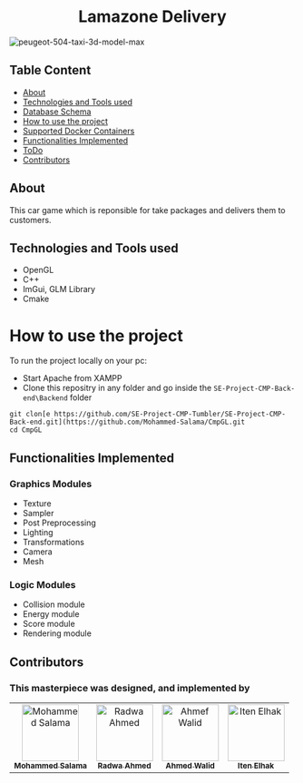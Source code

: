 # <h1 align="center"> Lamazone Delivery </h1>


![peugeot-504-taxi-3d-model-max](https://user-images.githubusercontent.com/62077516/171753189-fd97681b-36b2-4096-a6ea-879fa17563cb.jpg)
## Table Content
- [About](#About)
- [Technologies and Tools used](#Technologies-and-Tools-used)
- [Database Schema](#Database-Schema)
- [How to use the project](#How-to-use-the-project)
- [Supported Docker Containers](#Supported-Docker-Containers)
- [Functionalities Implemented](#Functionalities-Implemented)
- [ToDo](#ToDo)
- [Contributors](#Contributors)


## About
This car game which is reponsible for take packages and delivers them to customers.

## Technologies and Tools used
- OpenGL
- C++
- ImGui, GLM Library
- Cmake
# How to use the project
To run the project locally on your pc:
- Start Apache from XAMPP
- Clone this repositry in any folder and go inside the ```SE-Project-CMP-Back-end\Backend``` folder
```
git clon[e https://github.com/SE-Project-CMP-Tumbler/SE-Project-CMP-Back-end.git](https://github.com/Mohammed-Salama/CmpGL.git
cd CmpGL
```

## Functionalities Implemented
### Graphics Modules
- Texture
- Sampler
- Post Preprocessing
- Lighting
- Transformations
- Camera 
- Mesh
### Logic Modules
- Collision module
- Energy module
- Score module
- Rendering module
## Contributors
### This masterpiece was designed, and implemented by
<table align="center">
  <tr>
    <td align="center">
    <a href="https://github.com/Mohammed-Salama" target="_black">
    <img src="https://avatars.githubusercontent.com/u/62220722?v=4" width="100px;" alt="Mohammed Salama"/>
    <br />
    <sub><b>Mohammed Salama</b></sub></a>
    </td>
    <td align="center">
    <a href="https://github.com/radwaahmed2132000" target="_black">
    <img src="https://avatars.githubusercontent.com/u/56734728?v=4" width="100px;" alt="Radwa Ahmed"/>
    <br />
    <sub><b>Radwa Ahmed</b></sub></a>
    </td>
    <td align="center">
    <a href="https://github.com/Ahmed-walid" target="_black">
    <img src="https://avatars.githubusercontent.com/u/62077516?v=4" width="100px;" alt="Ahmef Walid"/>
    <br />
    <sub><b>Ahmed Walid</b></sub></a>
    </td>
    <td align="center">
    <a href="https://github.com/Iten-No-404" target="_black">
    <img src="https://avatars.githubusercontent.com/u/56697800?v=4" width="100px;" alt="Iten Elhak"/>
    <br />
    <sub><b>Iten Elhak</b></sub></a>
    </td>
  </tr>
 </table>
